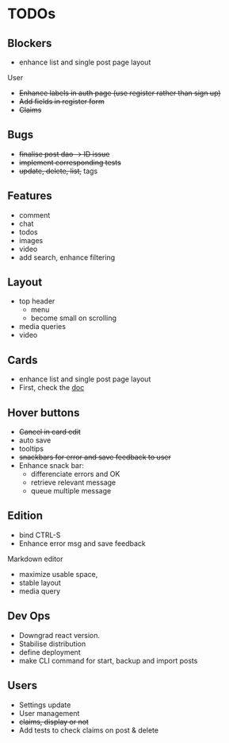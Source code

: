 # TODOs

## Blockers

- enhance list and single post page layout

User 

- ~~Enhance labels in auth page (use register rather than sign up)~~
- ~~Add fields in register form~~ 
- ~~Claims~~


## Bugs

- ~~finalise post dao -> ID issue~~
- ~~implement corresponding tests~~
- ~~update, delete, list,~~ tags 


## Features

- comment
- chat 
- todos
- images
- video
- add search, enhance filtering

## Layout 

- top header
   - menu
   - become small on scrolling
- media queries
- video


## Cards

- enhance list and single post page layout
- First, check the [doc](https://material.io/guidelines/components/cards.html#cards-behavior)

## Hover buttons 

- ~~Cancel in card edit~~
- auto save
- tooltips
- ~~snackbars for error and save feedback to user~~
- Enhance snack bar:
   - differenciate errors and OK
   - retrieve relevant message
   - queue multiple message 

## Edition

- bind CTRL-S
- Enhance error msg and save feedback

Markdown editor

- maximize usable space, 
- stable layout 
- media query 

## Dev Ops 

- Downgrad react version.
- Stabilise distribution 
- define deployment 
- make CLI command for start, backup and import posts

## Users

- Settings update 
- User management
- ~~claims, display or not~~ 
- Add tests to check claims on post & delete

